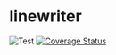 # linewriter

![Test](https://github.com/mah0x211/linewriter/workflows/Test/badge.svg)
[![Coverage Status](https://coveralls.io/repos/github/mah0x211/linewriter/badge.svg?branch=master)](https://coveralls.io/github/mah0x211/linewriter?branch=master)
